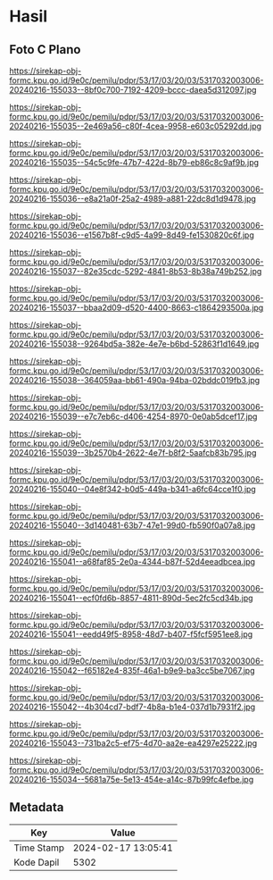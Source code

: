 # Hasil

## Foto C Plano

https://sirekap-obj-formc.kpu.go.id/9e0c/pemilu/pdpr/53/17/03/20/03/5317032003006-20240216-155033--8bf0c700-7192-4209-bccc-daea5d312097.jpg

https://sirekap-obj-formc.kpu.go.id/9e0c/pemilu/pdpr/53/17/03/20/03/5317032003006-20240216-155035--2e469a56-c80f-4cea-9958-e603c05292dd.jpg

https://sirekap-obj-formc.kpu.go.id/9e0c/pemilu/pdpr/53/17/03/20/03/5317032003006-20240216-155035--54c5c9fe-47b7-422d-8b79-eb86c8c9af9b.jpg

https://sirekap-obj-formc.kpu.go.id/9e0c/pemilu/pdpr/53/17/03/20/03/5317032003006-20240216-155036--e8a21a0f-25a2-4989-a881-22dc8d1d9478.jpg

https://sirekap-obj-formc.kpu.go.id/9e0c/pemilu/pdpr/53/17/03/20/03/5317032003006-20240216-155036--e1567b8f-c9d5-4a99-8d49-fe1530820c6f.jpg

https://sirekap-obj-formc.kpu.go.id/9e0c/pemilu/pdpr/53/17/03/20/03/5317032003006-20240216-155037--82e35cdc-5292-4841-8b53-8b38a749b252.jpg

https://sirekap-obj-formc.kpu.go.id/9e0c/pemilu/pdpr/53/17/03/20/03/5317032003006-20240216-155037--bbaa2d09-d520-4400-8663-c1864293500a.jpg

https://sirekap-obj-formc.kpu.go.id/9e0c/pemilu/pdpr/53/17/03/20/03/5317032003006-20240216-155038--9264bd5a-382e-4e7e-b6bd-52863f1d1649.jpg

https://sirekap-obj-formc.kpu.go.id/9e0c/pemilu/pdpr/53/17/03/20/03/5317032003006-20240216-155038--364059aa-bb61-490a-94ba-02bddc019fb3.jpg

https://sirekap-obj-formc.kpu.go.id/9e0c/pemilu/pdpr/53/17/03/20/03/5317032003006-20240216-155039--e7c7eb6c-d406-4254-8970-0e0ab5dcef17.jpg

https://sirekap-obj-formc.kpu.go.id/9e0c/pemilu/pdpr/53/17/03/20/03/5317032003006-20240216-155039--3b2570b4-2622-4e7f-b8f2-5aafcb83b795.jpg

https://sirekap-obj-formc.kpu.go.id/9e0c/pemilu/pdpr/53/17/03/20/03/5317032003006-20240216-155040--04e8f342-b0d5-449a-b341-a6fc64cce1f0.jpg

https://sirekap-obj-formc.kpu.go.id/9e0c/pemilu/pdpr/53/17/03/20/03/5317032003006-20240216-155040--3d140481-63b7-47e1-99d0-fb590f0a07a8.jpg

https://sirekap-obj-formc.kpu.go.id/9e0c/pemilu/pdpr/53/17/03/20/03/5317032003006-20240216-155041--a68faf85-2e0a-4344-b87f-52d4eeadbcea.jpg

https://sirekap-obj-formc.kpu.go.id/9e0c/pemilu/pdpr/53/17/03/20/03/5317032003006-20240216-155041--ecf0fd6b-8857-4811-890d-5ec2fc5cd34b.jpg

https://sirekap-obj-formc.kpu.go.id/9e0c/pemilu/pdpr/53/17/03/20/03/5317032003006-20240216-155041--eedd49f5-8958-48d7-b407-f5fcf5951ee8.jpg

https://sirekap-obj-formc.kpu.go.id/9e0c/pemilu/pdpr/53/17/03/20/03/5317032003006-20240216-155042--f65182e4-835f-46a1-b9e9-ba3cc5be7067.jpg

https://sirekap-obj-formc.kpu.go.id/9e0c/pemilu/pdpr/53/17/03/20/03/5317032003006-20240216-155042--4b304cd7-bdf7-4b8a-b1e4-037d1b7931f2.jpg

https://sirekap-obj-formc.kpu.go.id/9e0c/pemilu/pdpr/53/17/03/20/03/5317032003006-20240216-155043--731ba2c5-ef75-4d70-aa2e-ea4297e25222.jpg

https://sirekap-obj-formc.kpu.go.id/9e0c/pemilu/pdpr/53/17/03/20/03/5317032003006-20240216-155034--5681a75e-5e13-454e-a14c-87b99fc4efbe.jpg


## Metadata

| Key        | Value               |
| ---------- | ------------------- |
| Time Stamp | 2024-02-17 13:05:41 |
| Kode Dapil | 5302                |




